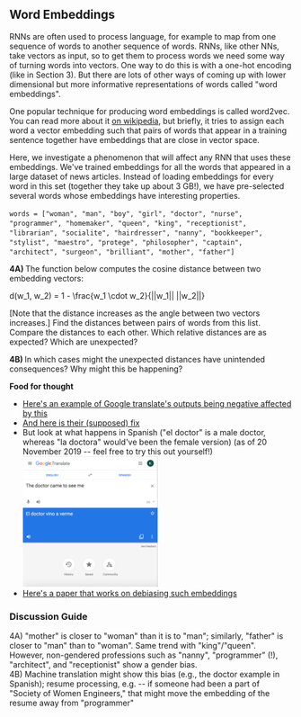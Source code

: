 <h2> Word Embeddings </h2>

RNNs are often used to process language, for example to map from one sequence of
words to another sequence of words. RNNs, like other NNs, take vectors as input,
so to get them to process words we need some way of turning words into vectors.
One way to do this is with a one-hot encoding (like in Section 3). But there are
lots of other ways of coming up with lower dimensional but more informative
representations of words called "word embeddings".

One popular technique for producing word embeddings is called word2vec. You can
read more about it <a href="https://en.wikipedia.org/wiki/Word2vec">on
wikipedia</a>, but briefly, it tries to assign each word a vector embedding such
that pairs of words that appear in a training sentence together have embeddings
that are close in vector space.

Here, we investigate a phenomenon that will affect any RNN that uses these
embeddings. We've trained embeddings for all the words that appeared in a large
dataset of news articles. Instead of loading embeddings for every word in this
set (together they take up about 3 GB!), we have pre-selected several words
whose embeddings have interesting properties. 

`words = ["woman", "man", "boy", "girl", "doctor", "nurse", 
         "programmer", "homemaker", "queen", "king", "receptionist", 
         "librarian", "socialite", "hairdresser", "nanny", "bookkeeper", 
         "stylist", "maestro", "protege", "philosopher", "captain", 
         "architect", "surgeon", "brilliant", "mother", "father"]`

<b> 4A) </b> The function below computes the cosine distance between two
embedding vectors:

<displaymath>
d(w_1, w_2) = 1 - \frac{w_1 \cdot w_2}{||w_1|| ||w_2||}
</displaymath>

[Note that the distance increases as the angle between two vectors increases.]
Find the distances between pairs of words from this list.  Compare the distances
to each other. Which relative distances are as expected?  Which are unexpected?

<b> 4B) </b> In which cases might the unexpected distances have unintended
consequences? Why might this be happening? 

<b>Food for thought</b>

<ul>
<li> <a href="https://mashable.com/2017/11/30/google-translate-sexism/"> Here's an example of Google translate's outputs being negative affected by this </a>
<li> <a href="https://www.blog.google/products/translate/reducing-gender-bias-google-translate/"> And here is their (supposed) fix </a>
<li>But look at what happens in Spanish ("el doctor" is a male doctor, whereas "la doctora" would've been the female version) (as of 20 November 2019 -- feel free to try this out yourself!)
<img src="ex4_data/DoctorGender.png" width=50%>
<li> <a href="https://papers.nips.cc/paper/6228-man-is-to-computer-programmer-as-woman-is-to-homemaker-debiasing-word-embeddings.pdf"> Here's a paper that works on debiasing such embeddings </a>
</ul>

<h3>Discussion Guide</h3>

4A) "mother" is closer to "woman" than it is to "man"; similarly, "father" is closer to "man" than to "woman". Same trend with "king"/"queen". However, non-gendered professions such as "nanny", "programmer" (!), "architect", and "receptionist" show a gender bias.
<br>
4B) Machine translation might show this bias (e.g., the doctor example in Spanish); resume processing, e.g. -- if someone had been a part of "Society of Women Engineers," that might move the embedding of the resume away from "programmer"
 <br>
